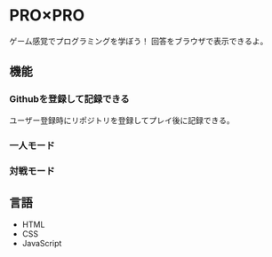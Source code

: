 # PRO×PRO
ゲーム感覚でプログラミングを学ぼう！
回答をブラウザで表示できるよ。
## 機能
### Githubを登録して記録できる
ユーザー登録時にリポジトリを登録してプレイ後に記録できる。
### 一人モード
### 対戦モード
## 言語
- HTML
- CSS
- JavaScript